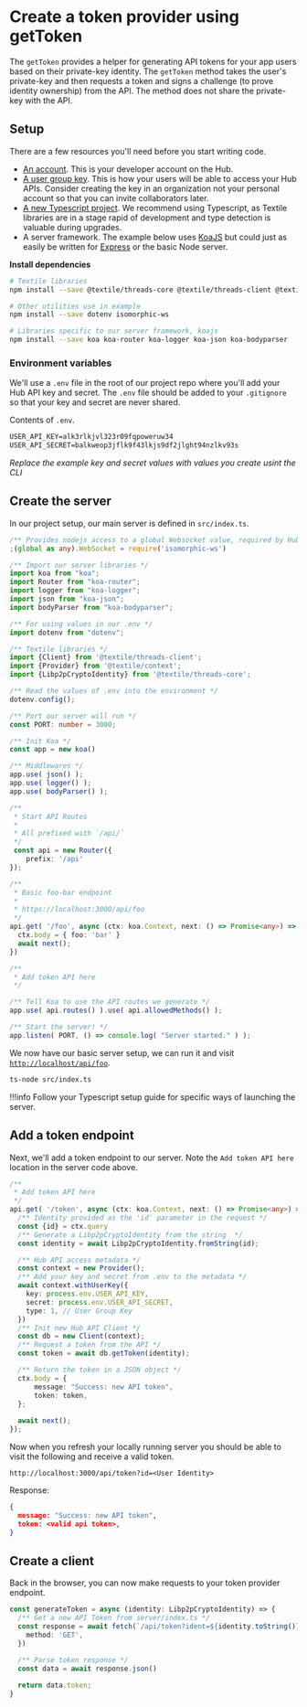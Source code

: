 # Create a token provider using getToken

The `getToken` provides a helper for generating API tokens for your app users based on their private-key identity. The `getToken` method takes the user's private-key and then requests a token and signs a challenge (to prove identity ownership) from the API. The method does not share the private-key with the API.

## Setup

There are a few resources you'll need before you start writing code.

- [An account](../hub/accounts.md). This is your developer account on the Hub.
- [A user group key](../hub/app-apis.md). This is how your users will be able to access your Hub APIs. Consider creating the key in an organization not your personal account so that you can invite collaborators later.
- [A new Typescript project](https://www.digitalocean.com/community/tutorials/setting-up-a-node-project-with-typescript). We recommend using Typescript, as Textile libraries are in a stage rapid of development and type detection is valuable during upgrades.
- A server framework. The example below uses [KoaJS](https://koajs.com/) but could just as easily be written for [Express](https://expressjs.com/) or the basic Node server.

**Install dependencies**

```bash
# Textile libraries
npm install --save @textile/threads-core @textile/threads-client @textile/context

# Other utilities use in example
npm install --save dotenv isomorphic-ws

# Libraries specific to our server framework, koajs
npm install --save koa koa-router koa-logger koa-json koa-bodyparser
```

### Environment variables

We'll use a `.env` file in the root of our project repo where you'll add your Hub API key and secret. The `.env` file should be added to your `.gitignore` so that your key and secret are never shared.

Contents of `.env`.

```txt
USER_API_KEY=alk3rlkjvl323r09fqpoweruw34
USER_API_SECRET=balkweop3jflk9f43lkjs9df2jlght94nzlkv93s
```

_Replace the example key and secret values with values you create usint the CLI_

## Create the server

In our project setup, our main server is defined in `src/index.ts`.

```typescript
/** Provides nodejs access to a global Websocket value, required by Hub API */
;(global as any).WebSocket = require('isomorphic-ws')

/** Import our server libraries */
import koa from "koa";
import Router from "koa-router";
import logger from "koa-logger";
import json from "koa-json";
import bodyParser from "koa-bodyparser";

/** For using values in our .env */
import dotenv from "dotenv";

/** Textile libraries */
import {Client} from '@textile/threads-client';
import {Provider} from '@textile/context';
import {Libp2pCryptoIdentity} from '@textile/threads-core';

/** Read the values of .env into the environment */
dotenv.config();

/** Port our server will run */
const PORT: number = 3000;

/** Init Koa */
const app = new koa()

/** Middlewares */
app.use( json() );
app.use( logger() );
app.use( bodyParser() );

/**
 * Start API Routes
 * 
 * All prefixed with `/api/`
 */
 const api = new Router({
    prefix: '/api'
});

/**
 * Basic foo-bar endpoint
 * 
 * https://localhost:3000/api/foo
 */
api.get( '/foo', async (ctx: koa.Context, next: () => Promise<any>) => {
  ctx.body = { foo: 'bar' }
  await next();
})

/**
 * Add token API here
 */

/** Tell Koa to use the API routes we generate */
app.use( api.routes() ).use( api.allowedMethods() );

/** Start the server! */
app.listen( PORT, () => console.log( "Server started." ) );
```

We now have our basic server setup, we can run it and visit [`http://localhost/api/foo`](http://localhost:3000/api/foo).

```bash
ts-node src/index.ts
```

!!!info
    Follow your Typescript setup guide for specific ways of launching the server.

## Add a token endpoint

Next, we'll add a token endpoint to our server. Note the `Add token API here` location in the server code above.

```typescript
/**
 * Add token API here
 */
api.get( '/token', async (ctx: koa.Context, next: () => Promise<any>) => {
  /** Identity provided as the 'id' parameter in the request */
  const {id} = ctx.query
  /** Generate a Libp2pCryptoIdentity from the string  */
  const identity = await Libp2pCryptoIdentity.fromString(id);

  /** Hub API access metadata */
  const context = new Provider();
  /** Add your key and secret from .env to the metadata */
  await context.withUserKey({
    key: process.env.USER_API_KEY,
    secret: process.env.USER_API_SECRET,
    type: 1, // User Group Key
  })
  /** Init new Hub API Client */
  const db = new Client(context);
  /** Request a token from the API */
  const token = await db.getToken(identity);

  /** Return the token in a JSON object */
  ctx.body = {
      message: "Success: new API token",
      token: token,
  };
  
  await next();
});
```

Now when you refresh your locally running server you should be able to visit the following and receive a valid token.

`http://localhost:3000/api/token?id=<User Identity>`


Response:

```json
{
  message: "Success: new API token",
  token: <valid api token>,
}
```

## Create a client

Back in the browser, you can now make requests to your token provider endpoint.

```typescript
const generateToken = async (identity: Libp2pCryptoIdentity) => {
  /** Get a new API Token from server/index.ts */
  const response = await fetch(`/api/token?ident=${identity.toString()}`, {
    method: 'GET',
  })

  /** Parse token response */
  const data = await response.json()
  
  return data.token;
}
```

<br />